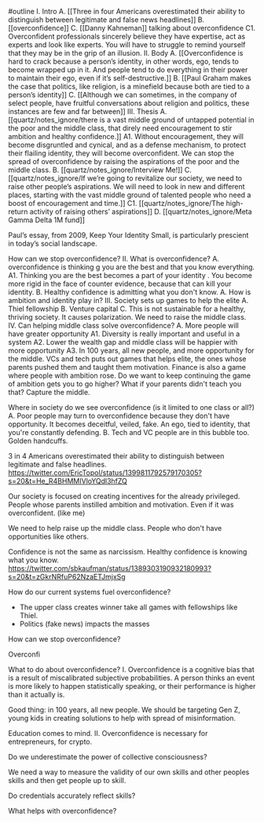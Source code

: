 #outline 
I. Intro 
	A. [[Three in four Americans overestimated their ability to distinguish between legitimate and false news headlines]] 
	B. [[overconfidence]] 
	    C. [[Danny Kahneman]] talking about overconfidence
		    C1. Overconfident professionals sincerely believe they have expertise, act as experts and look like experts. You will have to struggle to remind yourself that they may be in the grip of an illusion.
II. Body 
	A. [[Overconfidence is hard to crack because a person’s identity, in other words, ego, tends to become wrapped up in it. And people tend to do everything in their power to maintain their ego, even if it’s self-destructive.]]
	B. [[Paul Graham makes the case that politics, like religion, is a minefield because both are tied to a person’s identity]]
	C. [[Although we can sometimes, in the company of select people, have fruitful conversations about religion and politics, these instances are few and far between]]
III. Thesis
	A. [[quartz/notes_ignore/there is a vast middle ground of untapped potential in the poor and the middle class, that direly need encouragement to stir ambition and healthy confidence.]]
		A1.  Without encouragement, they will become disgruntled and cynical, and as a defense mechanism, to protect their flailing identity, they will become overconfident. We can stop the spread of overconfidence by raising the aspirations of the poor and the middle class.
	B. [[quartz/notes_ignore/Interview Me!]] 
	C. [[quartz/notes_ignore/If we’re going to revitalize our society, we need to raise other people’s aspirations. We will need to look in new and different places, starting with the vast middle ground of talented people who need a boost of encouragement and time.]] 
		C1. [[quartz/notes_ignore/The high-return activity of raising others’ aspirations]]
	D. [[quartz/notes_ignore/Meta Gamma Delta 1M fund]]
	
Paul’s essay, from 2009, Keep Your Identity Small, is particularly prescient in today’s social landscape.

How can we stop overconfidence?
II. What is overconfidence? 
	A. overconfidence is thinking
	g you are the best and that you know everything. 
		A1. Thinking you are the best becomes a part of your identity . You become more rigid in the face of counter evidence, because that can kill your identity.
	B. Healthy confidence is admitting what you don't know.
	A. How is ambition and identity play in? 
III. Society sets up games to help the elite
	A. Thiel fellowship
	B. Venture capital
	C. This is not sustainable for a healthy, thriving society. It causes polarization. We need to raise the middle class. 
IV. Can helping middle class solve overconfidence?
	A. More people will have greater opportunity
		A1. Diversity is really important and useful in a system
		A2. Lower the wealth gap and middle class will be happier with more opportunity
		A3. In 100 years, all new people, and more opportunity for the middle. 
VCs and tech puts out games that helps elite, the ones whose parents pushed them and taught them motivation. 
Finance is also a game where people with ambition rose. 
Do we want to keep continuing the game of ambition gets you to go higher? What if your parents didn't teach you that? 
Capture the middle. 
	
Where in society do we see overconfidence (is it limited to one class or all?)
	A. Poor people may turn to overconfidence because they don't have opportunity. It becomes deceitful, veiled, fake. An ego, tied to identity, that you're constantly defending. 
	B. Tech and VC people are in this bubble too. Golden handcuffs. 

3 in 4 Americans overestimated their ability to distinguish between legitimate and false headlines. 
https://twitter.com/EricTopol/status/1399811792579170305?s=20&t=He_R4BHMMIVloYQdl3hfZQ

Our society is focused on creating incentives for the already privileged. People whose parents instilled ambition and motivation. Even if it was overconfident. (like me)

We need to help raise up the middle class. People who don't have opportunities like others. 

Confidence is not the same as narcissism. Healthy confidence is knowing what you know. https://twitter.com/sbkaufman/status/1389303190932180993?s=20&t=zGkrNRfuP62NzaETJmjxSg

How do our current systems fuel overconfidence?
- The upper class creates winner take all games with fellowships like Thiel.
- Politics (fake news) impacts the masses

How can we stop overconfidence? 

Overconfi






What to do about overconfidence?
I. Overconfidence is a cognitive bias that is a result of miscalibrated subjective probabilities. A person thinks an event is more likely to happen statistically speaking, or their performance is higher than it actually is. 

Good thing: in 100 years, all new people. We should be targeting Gen Z, young kids in creating solutions to help with spread of misinformation. 

Education comes to mind. 
II. Overconfidence is necessary for entrepreneurs, for crypto. 

Do we underestimate the power of collective consciousness? 

We need a way to measure the validity of our own skills and other peoples skills and then get people up to skill. 

Do credentials accurately reflect skills? 

What helps with overconfidence? 








